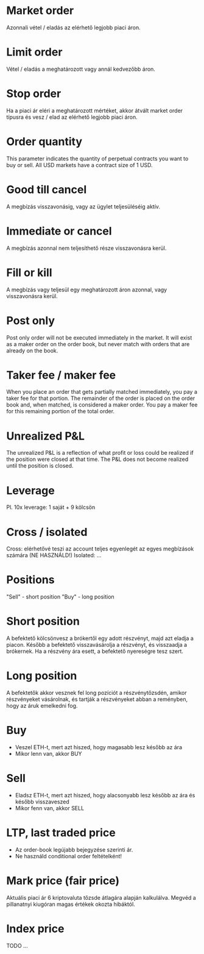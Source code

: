 
# Market order
  Azonnali vétel / eladás az elérhető legjobb piaci áron.

# Limit order
  Vétel / eladás a meghatározott vagy annál kedvezőbb áron.

# Stop order
  Ha a piaci ár eléri a meghatározott mértéket, akkor átvált market order típusra
  és vesz / elad az elérhető legjobb piaci áron.

# Order quantity
  This parameter indicates the quantity of perpetual contracts you want to buy or sell.
  All USD markets have a contract size of 1 USD.

# Good till cancel
  A megbízás visszavonásig, vagy az ügylet teljesüléséig aktív.

# Immediate or cancel
  A megbízás azonnal nem teljesíthető része visszavonásra kerül.

# Fill or kill
  A megbízás vagy teljesül egy meghatározott áron azonnal, vagy visszavonásra kerül.

# Post only
  Post only order will not be executed immediately in the market.
  It will exist as a maker order on the order book, but never match with orders
  that are already on the book.

# Taker fee / maker fee
  When you place an order that gets partially matched immediately,
  you pay a taker fee for that portion.
  The remainder of the order is placed on the order book and, when matched,
  is considered a maker order.
  You pay a maker fee for this remaining portion of the total order.

# Unrealized P&L
  The unrealized P&L is a reflection of what profit or loss could be realized if
  the position were closed at that time.
  The P&L does not become realized until the position is closed.

# Leverage
  Pl. 10x leverage: 1 saját + 9 kölcsön

# Cross / isolated
  Cross:    elérhetővé teszi az account teljes egyenlegét az egyes megbízások számára (NE HASZNÁLD!)
  Isolated: ...

# Positions
  "Sell" - short position
  "Buy"  - long position

# Short position
  A befektető kölcsönvesz a brókertől egy adott részvényt, majd azt eladja a piacon.
  Később a befektető visszavásárolja a részvényt, és visszaadja a brókernek.
  Ha a részvény ára esett, a befektető nyereségre tesz szert.

# Long position
  A befektetők akkor vesznek fel long pozíciót a részvénytőzsdén, amikor részvényeket vásárolnak,
  és tartják a részvényeket abban a reményben, hogy az áruk emelkedni fog.

# Buy
  - Veszel ETH-t, mert azt hiszed, hogy magasabb lesz később az ára
  - Mikor lenn van, akkor BUY

# Sell
  - Eladsz ETH-t, mert azt hiszed, hogy alacsonyabb lesz később az ára és később visszaveszed
  - Mikor fenn van, akkor SELL

# LTP, last traded price
  - Az order-book legújabb bejegyzése szerinti ár.
  - Ne használd conditional order feltételként!

# Mark price (fair price)
  Aktuális piaci ár 6 kriptovaluta tőzsde átlagára alapján kalkulálva.
  Megvéd a pillanatnyi kiugóran magas értékek okozta hibáktól.

# Index price
  TODO ...
